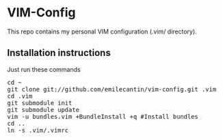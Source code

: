 # VIM-Config

This repo contains my personal VIM configuration (.vim/ directory).

## Installation instructions

Just run these commands
<pre>
cd ~
git clone git://github.com/emilecantin/vim-config.git .vim
cd .vim
git submodule init
git submodule update
vim -u bundles.vim +BundleInstall +q #Install bundles
cd ..
ln -s .vim/.vimrc
</pre>
